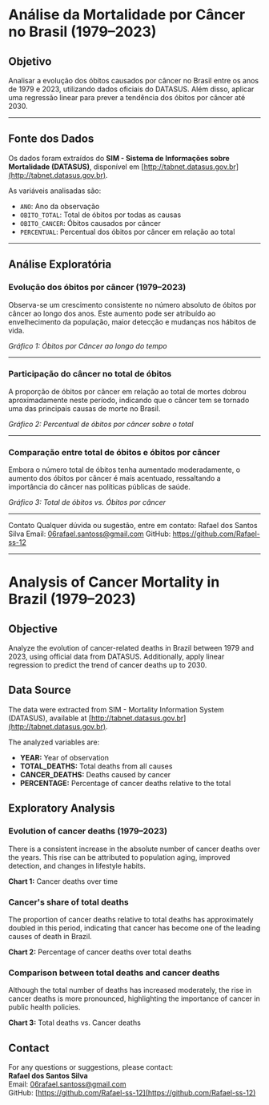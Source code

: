 # Análise da Mortalidade por Câncer no Brasil (1979–2023)

## Objetivo

Analisar a evolução dos óbitos causados por câncer no Brasil entre os anos de 1979 e 2023, utilizando dados oficiais do DATASUS. Além disso, aplicar uma regressão linear para prever a tendência dos óbitos por câncer até 2030.

---

## Fonte dos Dados

Os dados foram extraídos do **SIM - Sistema de Informações sobre Mortalidade (DATASUS)**, disponível em [http://tabnet.datasus.gov.br](http://tabnet.datasus.gov.br).

As variáveis analisadas são:

- `ANO`: Ano da observação  
- `OBITO_TOTAL`: Total de óbitos por todas as causas  
- `OBITO_CANCER`: Óbitos causados por câncer  
- `PERCENTUAL`: Percentual dos óbitos por câncer em relação ao total

---

## Análise Exploratória

### Evolução dos óbitos por câncer (1979–2023)

Observa-se um crescimento consistente no número absoluto de óbitos por câncer ao longo dos anos. Este aumento pode ser atribuído ao envelhecimento da população, maior detecção e mudanças nos hábitos de vida.

*Gráfico 1: Óbitos por Câncer ao longo do tempo*

---

### Participação do câncer no total de óbitos

A proporção de óbitos por câncer em relação ao total de mortes dobrou aproximadamente neste período, indicando que o câncer tem se tornado uma das principais causas de morte no Brasil.

*Gráfico 2: Percentual de óbitos por câncer sobre o total*

---

### Comparação entre total de óbitos e óbitos por câncer

Embora o número total de óbitos tenha aumentado moderadamente, o aumento dos óbitos por câncer é mais acentuado, ressaltando a importância do câncer nas políticas públicas de saúde.

*Gráfico 3: Total de óbitos vs. Óbitos por câncer*

---

Contato
Qualquer dúvida ou sugestão, entre em contato:
Rafael dos Santos Silva
Email: 06rafael.santoss@gmail.com
GitHub: https://github.com/Rafael-ss-12




___________________________________________________________________________________________________________________________




# Analysis of Cancer Mortality in Brazil (1979–2023)

## Objective  
Analyze the evolution of cancer-related deaths in Brazil between 1979 and 2023, using official data from DATASUS. Additionally, apply linear regression to predict the trend of cancer deaths up to 2030.

## Data Source  
The data were extracted from SIM - Mortality Information System (DATASUS), available at [http://tabnet.datasus.gov.br](http://tabnet.datasus.gov.br).

The analyzed variables are:  
- **YEAR:** Year of observation  
- **TOTAL_DEATHS:** Total deaths from all causes  
- **CANCER_DEATHS:** Deaths caused by cancer  
- **PERCENTAGE:** Percentage of cancer deaths relative to the total  

## Exploratory Analysis  

### Evolution of cancer deaths (1979–2023)  
There is a consistent increase in the absolute number of cancer deaths over the years. This rise can be attributed to population aging, improved detection, and changes in lifestyle habits.

**Chart 1:** Cancer deaths over time  

### Cancer's share of total deaths  
The proportion of cancer deaths relative to total deaths has approximately doubled in this period, indicating that cancer has become one of the leading causes of death in Brazil.

**Chart 2:** Percentage of cancer deaths over total deaths  

### Comparison between total deaths and cancer deaths  
Although the total number of deaths has increased moderately, the rise in cancer deaths is more pronounced, highlighting the importance of cancer in public health policies.

**Chart 3:** Total deaths vs. Cancer deaths  

## Contact  
For any questions or suggestions, please contact:  
**Rafael dos Santos Silva**  
Email: [06rafael.santoss@gmail.com](mailto:06rafael.santoss@gmail.com)  
GitHub: [https://github.com/Rafael-ss-12](https://github.com/Rafael-ss-12)

